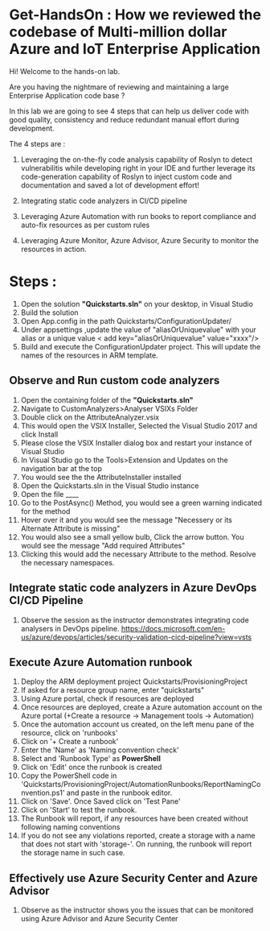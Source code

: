 # Get-HandsOn : How we reviewed the codebase of Multi-million dollar Azure and IoT Enterprise Application

Hi! Welcome to the hands-on lab. 

Are you having the nightmare of reviewing and maintaining a large Enterprise Application code base ? 

In this lab we are going to see 4 steps that can help us deliver code with good quality, consistency and reduce redundant manual effort during development.

The 4 steps are : 
1. Leveraging the on-the-fly code analysis capability of Roslyn to detect vulnerabilitis while developing right in your IDE and further leverage its code-generation capability of Roslyn to inject custom code and documentation and saved a lot of development effort!

2. Integrating static code analyzers in CI/CD pipeline

3. Leveraging Azure Automation with run books to report compliance and auto-fix resources as per custom rules

4. Leveraging Azure Monitor, Azure Advisor, Azure Security to monitor the resources in action.


# Steps :

1. Open the solution **"Quickstarts.sln"** on your desktop, in Visual Studio
2. Build the solution
3. Open App.config in the path Quickstarts/ConfigurationUpdater/
4. Under appsettings ,update the value of "aliasOrUniquevalue"  with your alias or a unique value < add key="aliasOrUniquevalue" value="xxxx"/>
5. Build and execute the ConfigurationUpdater project. This will update the names of the resources in ARM template.

## Observe and Run custom code analyzers 
1. Open the containing folder of the **"Quickstarts.sln"**
2. Navigate to CustomAnalyzers>Analyser VSIXs Folder
3. Double click on the AttributeAnalyzer.vsix
4. This would open the VSIX Installer, Selected the Visual Studio 2017 and click Install
5. Please close the VSIX Installer dialog box and restart your instance of Visual Studio
6. In Visual Studio go to the Tools>Extension and Updates on the navigation bar at the top
7. You would see the the AttributeInstaller installed
8. Open the Quickstarts.sln in the Visual Studio instance
9. Open the file ____
10. Go to the PostAsync() Method, you would see a green warning indicated for the method
11. Hover over it and you would see the message "Necessery or its Alternate Attribute is missing"
12. You would also see a small yellow bulb, Click the arrow button. You would see the message "Add required Attributes"
13. Clicking this would add the necessary Attribute to the method. Resolve the necessary namespaces.

## Integrate static code analyzers in Azure DevOps CI/CD Pipeline
1. Observe the session as the instructor demonstrates integrating code analysers in DevOps pipeline.
https://docs.microsoft.com/en-us/azure/devops/articles/security-validation-cicd-pipeline?view=vsts 

## Execute Azure Automation runbook

1. Deploy the ARM deployment project Quickstarts/ProvisioningProject
2. If asked for a resource group name, enter "quickstarts"
3. Using Azure portal, check if resources are deployed
4. Once resources are deployed, create a Azure automation account on the Azure portal (+Create a resource -> Management tools -> Automation)
5. Once the automation account us created, on the left menu pane of the resource, click on 'runbooks'
6. Click on '+ Create a runbook'
7. Enter the 'Name' as 'Naming convention check'
8. Select and 'Runbook Type' as **PowerShell**
9. Click on 'Edit' once the runbook is created
10. Copy the PowerShell code in 'Quickstarts/ProvisioningProject/AutomationRunbooks/ReportNamingConvention.ps1' and paste in the runbook editor.
11. Click on 'Save'. Once Saved click on 'Test Pane'
12. Click on 'Start' to test the runbook.
13. The Runbook will report, if any resources have been created without following naming conventions 
14. If you do not see any violations reported, create a storage with a name that does not start with 'storage-'. On running, the runbook will report the storage name in such case.

## Effectively use Azure Security Center and Azure Advisor

1. Observe as the instructor shows you the issues that can be monitored using Azure Advisor and Azure Security Center




